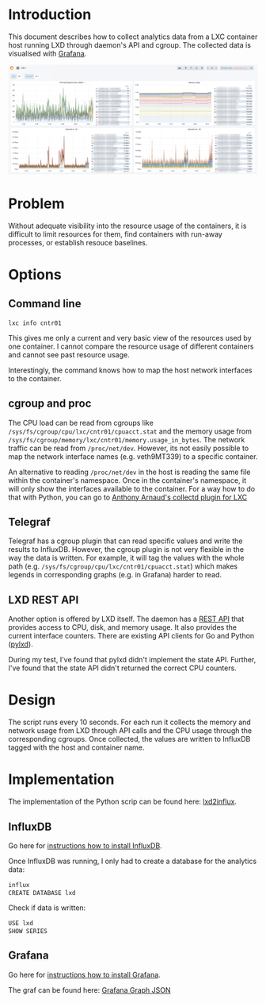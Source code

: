 # Introduction

This document describes how to collect analytics data from a LXC container host running LXD through daemon's API and cgroup. The collected data is visualised with [Grafana](https://grafana.com/).

![Dashboard](https://github.com/m3ccanico/blog/blob/master/001/dashboard.png)

# Problem

Without adequate visibility into the resource usage of the containers, it is difficult to limit resources for them, find containers with run-away processes, or establish resouce baselines.

# Options

## Command line

```
lxc info cntr01
```

This gives me only a current and very basic view of the resources used by one container. I cannot compare the resource usage of different containers and cannot see past resource usage.

Interestingly, the command knows how to map the host network interfaces to the container. 

## cgroup and proc

The CPU load can be read from cgroups like `/sys/fs/cgroup/cpu/lxc/cntr01/cpuacct.stat` and the memory usage from `/sys/fs/cgroup/memory/lxc/cntr01/memory.usage_in_bytes`. The network traffic can be read from `/proc/net/dev`. However, its not easily possible to map the network interface names (e.g. veth9MT339) to a specific container.

An alternative to reading `/proc/net/dev` in the host is reading the same file within the container's namespace. Once in the container's namespace, it will only show the interfaces available to the container. For a way how to do that with Python, you can go to [Anthony Arnaud's collectd plugin for LXC]( https://github.com/aarnaud/collectd-lxc/blob/master/collectd_lxc.py)

## Telegraf

Telegraf has a cgroup plugin that can read specific values and write the results to InfluxDB. However, the cgroup plugin is not very flexible in the way the data is written. For example, it will tag the values with the whole path (e.g. `/sys/fs/cgroup/cpu/lxc/cntr01/cpuacct.stat`) which makes legends in corresponding graphs (e.g. in Grafana) harder to read.

## LXD REST API

Another option is offered by LXD itself. The daemon has a [REST API](https://github.com/lxc/lxd/blob/master/doc/rest-api.md#10containersnamestate) that provides access to CPU, disk, and memory usage. It also provides the current interface counters. There are existing API clients for Go and Python ([pylxd](https://github.com/lxc/pylxd)).

During my test, I've found that pylxd didn't implement the state API. Further, I've found that the state API didn't returned the correct CPU counters.

# Design

The script runs every 10 seconds. For each run it collects the memory and network usage from LXD through API calls and the CPU usage through the corresponding cgroups. Once collected, the values are written to InfluxDB tagged with the host and container name.

# Implementation

The implementation of the Python scrip can be found here: [lxd2influx](https://github.com/m3ccanico/lxd2influx).

## InfluxDB

Go here for [instructions how to install InfluxDB](https://portal.influxdata.com/downloads).

Once InfluxDB was running, I only had to create a database for the analytics data:

```
influx
CREATE DATABASE lxd
```

Check if data is written:
```
USE lxd
SHOW SERIES
```

## Grafana

Go here for [instructions how to install Grafana](https://grafana.com/grafana/download).

The graf can be found here: [Grafana Graph JSON](https://github.com/m3ccanico/blog/blob/master/001/grafana-lxd.json)

